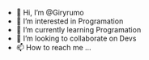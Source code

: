 - 👋 Hi, I’m @Giryrumo
- 👀 I’m interested in Programation
- 🌱 I’m currently learning Programation
- 💞️ I’m looking to collaborate on Devs
- 📫 How to reach me ...

<!---
Giryrumo/Giryrumo is a ✨ special ✨ repository because its `README.md` (this file) appears on your GitHub profile.
You can click the Preview link to take a look at your changes.
--->
